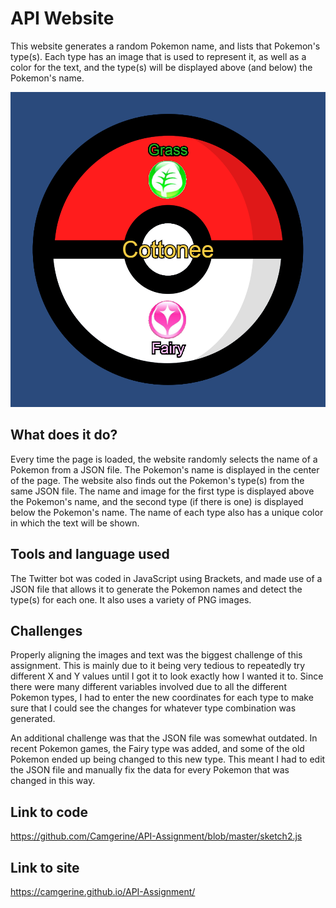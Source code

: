 # API Website

This website generates a random Pokemon name, and lists that Pokemon's type(s). Each type has an image that is used to represent it, as well as a color for the text, and the type(s) will be displayed above (and below) the Pokemon's name.

![](https://github.com/Camgerine/all-projects/blob/master/Webpage.png)

## What does it do?

Every time the page is loaded, the website randomly selects the name of a Pokemon from a JSON file. The Pokemon's name is displayed in the center of the page. The website also finds out the Pokemon's type(s) from the same JSON file. The name and image for the first type is displayed above the Pokemon's name, and the second type (if there is one) is displayed below the Pokemon's name. The name of each type also has a unique color in which the text will be shown.

## Tools and language used

The Twitter bot was coded in JavaScript using Brackets, and made use of a JSON file that allows it to generate the Pokemon names and detect the type(s) for each one. It also uses a variety of PNG images.

## Challenges

Properly aligning the images and text was the biggest challenge of this assignment. This is mainly due to it being very tedious to repeatedly try different X and Y values until I got it to look exactly how I wanted it to. Since there were many different variables involved due to all the different Pokemon types, I had to enter the new coordinates for each type to make sure that I could see the changes for whatever type combination was generated.

An additional challenge was that the JSON file was somewhat outdated. In recent Pokemon games, the Fairy type was added, and some of the old Pokemon ended up being changed to this new type. This meant I had to edit the JSON file and manually fix the data for every Pokemon that was changed in this way.

## Link to code

https://github.com/Camgerine/API-Assignment/blob/master/sketch2.js

## Link to site

https://camgerine.github.io/API-Assignment/